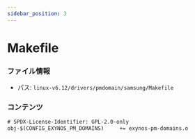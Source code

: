 ```yaml
---
sidebar_position: 3
---
```

# Makefile

### ファイル情報

- パス: `linux-v6.12/drivers/pmdomain/samsung/Makefile`

### コンテンツ

```txt
# SPDX-License-Identifier: GPL-2.0-only
obj-$(CONFIG_EXYNOS_PM_DOMAINS)		+= exynos-pm-domains.o

```
